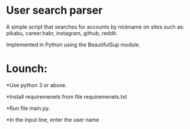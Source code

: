 # User search parser
A simple script that searches for accounts by nickname on sites such as: pikabu, career.habr, instagram, github, reddit.

Implemented in Python using the BeautifulSup module.

# Lounch:
*Use python 3 or above.

*Install requiremenets from file requiremenets.txt

*Run file main.py.

*In the input line, enter the user name
